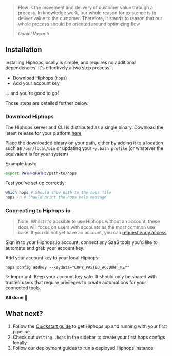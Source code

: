 > Flow is the movement and delivery of customer value through a process. In knowledge work, our whole reason for existence is to deliver value to the customer. Therefore, it stands to reason that our whole process should be oriented around optimizing flow
>
> <cite>Daniel Vacanti</cite>

## Installation

Installing Hiphops locally is simple, and requires no additional dependencies. It's effectively a two step process...

- Download Hiphops (`hops`)
- Add your account key

... and you're good to go!

Those steps are detailed further below.


### Download Hiphops

The Hiphops server and CLI is distributed as a single binary. Download the latest release for your platform [here](https://github.com/hiphops-io/hops/releases/latest).

Place the downloaded binary on your path, either by adding it to a location such as `/usr/local/bin` or updating your `~/.bash_profile` (or whatever the equivalent is for your system)

Example bash:

```bash
export PATH=$PATH:/path/to/hops
```

Test you've set up correctly:

```bash
which hops # Should show path to the hops file
hops -h # Should print the hops help message
```

### Connecting to Hiphops.io

> Note: Whilst it's possible to use Hiphops without an account, these docs will focus on users with accounts as the most common use case. If you do not yet have an account, you can [request early access](https://www.hiphops.io/)

Sign in to your Hiphops.io account, connect any SaaS tools you'd like to automate and grab your account key.

Add your account key to your local Hiphops:

`hops config addkey --keydata="COPY_PASTED_ACCOUNT_KEY"`

!> Important: Keep your account key safe. It should only be shared with trusted users that require privileges to create automations for your connected tools.

**All done** :tada:


## What next?

1. Follow the [Quickstart guide](start-quickstart.md) to get Hiphops up and running with your first pipeline
1. Check out `Writing .hops` in the sidebar to create your first hops configs locally
1. Follow our deployment guides to run a deployed Hiphops instance
